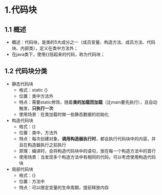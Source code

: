 # 1.代码块

## 1.1 概述

- 概述：代码块，是类的5大成分之一（成员变量、构造方法、成员方法、代码块、内部类），定义在类中方法外；
- 在java类下，使用{}括起来的代码，称为代码块；

## 1.2 代码块分类

- 静态代码块
  - 格式：static {}
  - 位置：类中方法外
  - 特点：需要static修饰，随着**类的加载而加载**（比main要先执行），且自动触发、**只执行一次**
  - 使用场景：在类加载时做一些静态数据的初始化
- 构造代码块
  - 格式：{}
  - 位置：类中，方法外
  - 特点：每次创建对象，**调用构造器执行时**，都会执行代码块中的内容，并且在构造器执行之前执行
  - 原理：编译时，会将构造代码块中的语句，放在每一个构造方法中的首行
  - 使用场景：当发现多个构造方法中有相同的代码，可以考虑使用构造代码块
- 局部代码块
  - 格式：{}
  - 位置：方法中
  - 特点：可以限定变量的生命周期，提前释放内存